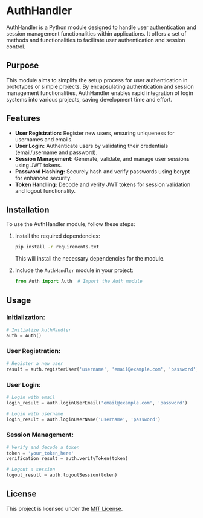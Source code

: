 # AuthHandler

AuthHandler is a Python module designed to handle user authentication and session management functionalities within applications. It offers a set of methods and functionalities to facilitate  user authentication and session control.

## Purpose

This module aims to simplify the setup process for user authentication in prototypes or simple projects. By encapsulating authentication and session management functionalities, AuthHandler enables rapid integration of login systems into various projects, saving development time and effort.

## Features

- **User Registration:** Register new users, ensuring uniqueness for usernames and emails.
- **User Login:** Authenticate users by validating their credentials (email/username and password).
- **Session Management:** Generate, validate, and manage user sessions using JWT tokens.
- **Password Hashing:** Securely hash and verify passwords using bcrypt for enhanced security.
- **Token Handling:** Decode and verify JWT tokens for session validation and logout functionality.

## Installation

To use the AuthHandler module, follow these steps:

1. Install the required dependencies:

    ```bash
    pip install -r requirements.txt
    ```

    This will install the necessary dependencies for the module.

2. Include the `AuthHandler` module in your project:

    ```python
    from Auth import Auth  # Import the Auth module
    ```

## Usage

### Initialization:

```python
# Initialize AuthHandler
auth = Auth()
```

### User Registration:

```python
# Register a new user
result = auth.registerUser('username', 'email@example.com', 'password')
```

### User Login:

```python
# Login with email
login_result = auth.loginUserEmail('email@example.com', 'password')

# Login with username
login_result = auth.loginUserName('username', 'password')
```

### Session Management:

```python
# Verify and decode a token
token = 'your_token_here'
verification_result = auth.verifyToken(token)

# Logout a session
logout_result = auth.logoutSession(token)
```

## License

This project is licensed under the [MIT License](LICENSE).


